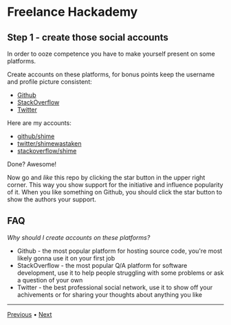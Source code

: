 # Freelance Hackademy

## Step 1 - create those social accounts

In order to ooze competence you have to make yourself present
on some platforms.

Create accounts on these platforms, for bonus points keep the
username and profile picture consistent:

* [Github](https://github.com)
* [StackOverflow](https://stackoverflow.com)
* [Twitter](https://twitter.com)

Here are my accounts:

* [github/shime](https://github.com/shime)
* [twitter/shimewastaken](https://twitter.com/shimewastaken)
* [stackoverflow/shime](https://stackoverflow.com/users/726020/shime)

Done? Awesome!

Now go and *like* this repo by clicking the star button in the upper right corner.
This way you show support for the initiative and influence popularity of it. When you
like something on Github, you should click the star button to show the authors your 
support.

## FAQ

*Why should I create accounts on these platforms?*

* Github - the most popular platform for hosting source code, you're most likely
gonna use it on your first job
* StackOverflow - the most popular Q/A platform for software development, use it to help people
struggling with some problems or ask a question of your own
* Twitter - the best professional social network, use it to show off your
achivements or for sharing your thoughts about anything you like

---

[Previous](/steps/0.md) • [Next](/steps/2.md)
